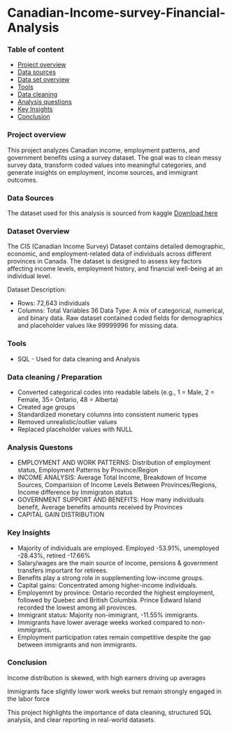 # Canadian-Income-survey-Financial-Analysis
### Table of content
- [Project overview](Project-overview)
- [Data sources](Data-sources)
- [Data set overview](Data-set-overview)
- [Tools](Tools)
- [Data cleaning](Data-cleaning)
- [Analysis questions](Analysis-questions)
- [Key Insights](Key-Insights)
- [Conclusion](Conclusion)


### Project overview
This project analyzes Canadian income, employment patterns, and government benefits using a survey dataset.
The goal was to clean messy survey data, transform coded values into meaningful categories, and generate insights on employment, income sources, and immigrant outcomes.


### Data Sources
The dataset used for this analysis is sourced from kaggle [Download here](https://www.kaggle.com/datasets/aradhanahirapara/income-survey-finance-analysis?select=Income+Survey+Dataset.csv)

### Dataset Overview
The CIS (Canadian Income Survey) Dataset contains detailed demographic, economic, and employment-related data of individuals across different provinces in Canada. The dataset is designed to assess key factors affecting income levels, employment history, and financial well-being at an individual level.

Dataset Description: 
- Rows: 72,643 individuals
- Columns: Total Variables 36
Data Type: A mix of categorical, numerical, and binary data. 
Raw dataset contained coded fields for demographics and placeholder values like 99999996 for missing data.

### Tools
- SQL - Used for data cleaning and Analysis

### Data cleaning / Preparation

- Converted categorical codes into readable labels (e.g., 1 = Male, 2 = Female, 35= Ontario, 48 = Alberta)
- Created age groups
- Standardized monetary columns into consistent numeric types
- Removed unrealistic/outlier values
- Replaced placeholder values with NULL

### Analysis Questons
- EMPLOYMENT AND WORK PATTERNS: Distribution of employment status, Employment Patterns by Province/Region
- INCOME ANALYSIS: Average Total Income, Breakdown of Income Sources, Comparision of Income Levels Between Provinces/Regions, Income difference by Immigraton status
- GOVERNMENT SUPPORT AND BENEFITS: How many individuals benefit, Average benefits amounts received by Provinces
- CAPITAL GAIN DISTRIBUTION

### Key Insights
- Majority of individuals are employed. Employed -53.91%, unemployed -28.43%, retired -17.66%
- Salary/wages are the main source of income, pensions & government transfers important for retirees.
- Benefits play a strong role in supplementing low-income groups.
- Capital gains: Concentrated among higher-income individuals.
- Employemnt by province: Ontario recorded the highest employment, followed by Quebec and British Columbia. Prince Edward Island recorded the lowest among all provinces.
- Immigrant status: Majority non-immigrant, -11.55% immigrants.
- Immigrants have lower average weeks worked compared to non-immigrants.
- Employment participation rates remain competitive despite the gap between immigrants and non immigrants.

### Conclusion

Income distribution is skewed, with high earners driving up averages  

Immigrants face slightly lower work weeks but remain strongly engaged in the labor force  

This project highlights the importance of data cleaning, structured SQL analysis, and clear reporting in real-world datasets.



